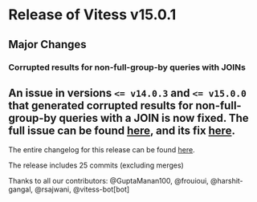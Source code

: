 # Release of Vitess v15.0.1
## Major Changes

### Corrupted results for non-full-group-by queries with JOINs

An issue in versions `<= v14.0.3` and `<= v15.0.0` that generated corrupted results for non-full-group-by queries with a JOIN
is now fixed. The full issue can be found [here](https://github.com/vitessio/vitess/issues/11625), and its fix [here](https://github.com/vitessio/vitess/pull/11633).
------------
The entire changelog for this release can be found [here](https://github.com/vitessio/vitess/blob/main/doc/releasenotes/15_0_1_changelog.md).

The release includes 25 commits (excluding merges)

Thanks to all our contributors: @GuptaManan100, @frouioui, @harshit-gangal, @rsajwani, @vitess-bot[bot]

